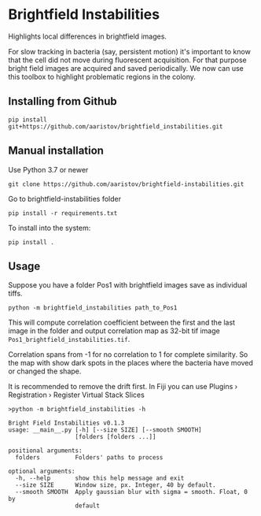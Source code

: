 # Brightfield Instabilities
Highlights local differences in brightfield images.

For slow tracking in bacteria (say, persistent motion) it's important to know that the cell did not move during fluorescent acquisition. For that purpose bright field images are acquired and saved periodically. We now can use this toolbox to highlight problematic regions in the colony.

## Installing from Github

`pip install git+https://github.com/aaristov/brightfield_instabilities.git`


## Manual installation

Use Python 3.7 or newer

`git clone https://github.com/aaristov/brightfield-instabilities.git`

Go to brightfield-instabilities folder

`pip install -r requirements.txt`

To install into the system:

`pip install .`


## Usage

Suppose you have a folder Pos1 with brightfield images save as individual tiffs.

`python -m brightfield_instabilities path_to_Pos1`

This will compute correlation coefficient between the first and the last image in the folder and output correlation map as 32-bit tif image `Pos1_brightfield_instabilities.tif`. 

Correlation spans from -1 for no correlation to 1 for complete similarity. So the map with show dark spots in the places where the bacteria have moved or changed the shape. 

It is recommended to remove the drift first. In Fiji you can use  Plugins › Registration › Register Virtual Stack Slices

```
>python -m brightfield_instabilities -h

Bright Field Instabilities v0.1.3
usage: __main__.py [-h] [--size SIZE] [--smooth SMOOTH]
                   [folders [folders ...]]

positional arguments:
  folders          Folders' paths to process

optional arguments:
  -h, --help       show this help message and exit
  --size SIZE      Window size, px. Integer, 40 by default.
  --smooth SMOOTH  Apply gaussian blur with sigma = smooth. Float, 0 by
                   default
```

